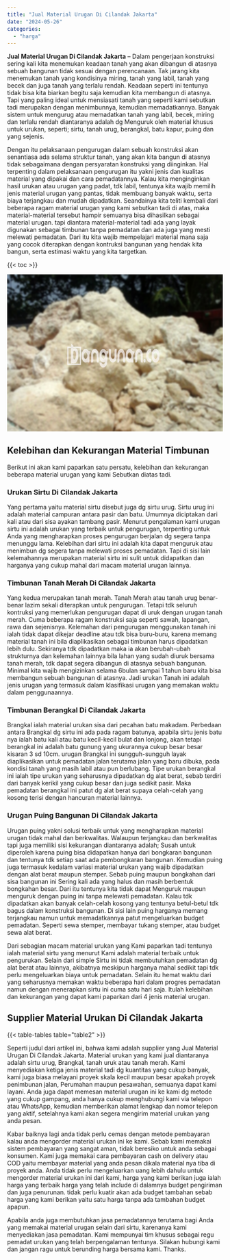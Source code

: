 ```yaml
---
title: "Jual Material Urugan Di Cilandak Jakarta"
date: "2024-05-26"
categories: 
  - "harga"
---
```


**Jual Material Urugan Di Cilandak Jakarta** – Dalam pengerjaan konstruksi sering kali kita menemukan keadaan tanah yang akan dibangun di atasnya sebuah bangunan tidak sesuai dengan perencanaan. Tak jarang kita menemukan tanah yang kondisinya miring, tanah yang labil, tanah yang becek dan juga tanah yang terlalu rendah. Keadaan seperti ini tentunya tidak bisa kita biarkan begitu saja kemudian kita membangun di atasnya. Tapi yang paling ideal untuk mensiasati tanah yang seperti kami sebutkan tadi merupakan dengan menimbunnya, kemudian memadatkannya. Banyak sistem untuk mengurug atau memadatkan tanah yang labil, becek, miring dan terlalu rendah diantaranya adalah dg Menguruk oleh material khusus untuk urukan, seperti; sirtu, tanah urug, berangkal, batu kapur, puing dan yang sejenis.

Dengan itu pelaksanaan pengurugan dalam sebuah konstruksi akan senantiasa ada selama struktur tanah, yang akan kita bangun di atasnya tidak sebagaimana dengan persyaratan konstruksi yang diinginkan. Hal terpenting dalam pelaksanaan pengurugan itu yakni jenis dan kualitas material yang dipakai dan cara pemadatannya. Kalau kita menginginkan hasil urukan atau urugan yang padat, tdk labil, tentunya kita wajib memilih jenis material urugan yang pantas, tidak membuang banyak waktu, serta biaya terjangkau dan mudah dipadatkan. Seandainya kita teliti kembali dari beberapa ragam material urugan yang kami sebutkan tadi di atas, maka material-material tersebut hampir semuanya bisa dihasilkan sebagai material urugan. tapi diantara material-material tadi ada yang layak digunakan sebagai timbunan tanpa pemadatan dan ada juga yang mesti melewati pemadatan. Dari itu kita wajib mempelajari material mana saja yang cocok diterapkan dengan kontruksi bangunan yang hendak kita bangun, serta estimasi waktu yang kita targetkan.

{{< toc >}}

![Jual Material Urugan Di Cilandak Jakarta](/images/jual-urugan-28.png)

## Kelebihan dan Kekurangan Material Timbunan

Berikut ini akan kami paparkan satu persatu, kelebihan dan kekurangan beberapa material urugan yang kami Sebutkan diatas tadi.

### Urukan Sirtu Di Cilandak Jakarta

Yang pertama yaitu material sirtu disebut juga dg sirtu urug. Sirtu urug ini adalah material campuran antara pasir dan batu. Umumnya diciptakan dari kali atau dari sisa ayakan tambang pasir. Menurut pengalaman kami urugan sirtu ini adalah urukan yang terbaik untuk pengurugan, terpenting untuk Anda yang mengharapkan proses pengurugan berjalan dg segera tanpa menunggu lama. Kelebihan dari sirtu ini adalah kita dapat menguruk atau menimbun dg segera tanpa melewati proses pemadatan. Tapi di sisi lain kelemahannya merupakan material sirtu ini sulit untuk didapatkan dan harganya yang cukup mahal dari macam material urugan lainnya.

### Timbunan Tanah Merah Di Cilandak Jakarta

Yang kedua merupakan tanah merah. Tanah Merah atau tanah urug benar-benar lazim sekali diterapkan untuk pengurugan. Tetapi tdk seluruh kontruksi yang memerlukan pengurugan dapat di uruk dengan urugan tanah merah. Cuma beberapa ragam konstruksi saja seperti sawah, lapangan, rawa dan sejenisnya. Kelemahan dari pengurugan menggunakan tanah ini ialah tidak dapat dikejar deadline atau tdk bisa buru-buru, karena memang material tanah ini bila diaplikasikan sebagai timbunan harus dipadatkan lebih dulu. Sekiranya tdk dipadatkan maka ia akan berubah-ubah strukturnya dan kelemahan lainnya bila lahan yang sudah diuruk bersama tanah merah, tdk dapat segera dibangun di atasnya sebuah bangunan. Minimal kita wajib mengizinkan selama 6bulan sampai 1 tahun baru kita bisa membangun sebuah bangunan di atasnya. Jadi urukan Tanah ini adalah jenis urugan yang termasuk dalam klasifikasi urugan yang memakan waktu dalam penggunaannya.

### Timbunan Berangkal Di Cilandak Jakarta

Brangkal ialah material urukan sisa dari pecahan batu makadam. Perbedaan antara Brangkal dg sirtu ini ada pada ragam batunya, apabila sirtu jenis batu nya ialah batu kali atau batu kecil-kecil bulat dan lonjong, akan tetapi berangkal ini adalah batu gunung yang ukurannya cukup besar besar kisaran 3 sd 10cm. urugan Brangkal ini sungguh-sungguh layak diaplikasikan untuk pemadatan jalan terutama jalan yang baru dibuka, pada kondisi tanah yang masih labil atau pun berlubang. Tipe urukan berangkal ini ialah tipe urukan yang seharusnya dipadatkan dg alat berat, sebab terdiri dari banyak kerikil yang cukup besar dan juga sedikit pasir. Maka pemadatan berangkal ini patut dg alat berat supaya celah-celah yang kosong terisi dengan hancuran material lainnya.

### Urugan Puing Bangunan Di Cilandak Jakarta

Urugan puing yakni solusi terbaik untuk yang mengharapkan material urugan tidak mahal dan berkwalitas. Walaupun terjangkau dan berkwalitas tapi juga memiliki sisi kekurangan diantaranya adalah; Susah untuk diperoleh karena puing bisa didapatkan hanya dari bongkaran bangunan dan tentunya tdk setiap saat ada pembongkaran bangunan. Kemudian puing juga termasuk kedalam variasi material urukan yang wajib dipadatkan dengan alat berat maupun stemper. Sebab puing maupun bongkahan dari sisa bangunan ini Sering kali ada yang halus dan masih berbentuk bongkahan besar. Dari itu tentunya kita tidak dapat Menguruk maupun menguruk dengan puing ini tanpa melewati pemadatan. Kalau tdk dipadatkan akan banyak celah-celah kosong yang tentunya betul-betul tdk bagus dalam konstruksi bangunan. Di sisi lain puing harganya memang terjangkau namun untuk memadatkannya patut mengeluarkan budget pemadatan. Seperti sewa stemper, membayar tukang stemper, atau budget sewa alat berat.

Dari sebagian macam material urukan yang Kami paparkan tadi tentunya ialah material sirtu yang menurut Kami adalah material terbaik untuk pengurukan. Selain dari simple Sirtu ini tidak membutuhkan pemadatan dg alat berat atau lainnya, akibatnya meskipun harganya mahal sedikit tapi tdk perlu mengeluarkan biaya untuk pemadatan. Selain itu hemat waktu dari yang seharusnya memakan waktu beberapa hari dalam progres pemadatan namun dengan menerapkan sirtu ini cuma satu hari saja. Itulah kelebihan dan kekurangan yang dapat kami paparkan dari 4 jenis material urugan.

## Supplier Material Urukan Di Cilandak Jakarta

{{< table-tables table="table2" >}}

Seperti judul dari artikel ini, bahwa kami adalah supplier yang Jual Material Urugan Di Cilandak Jakarta. Material urukan yang kami jual diantaranya adalah sirtu urug, Brangkal, tanah uruk atau tanah merah. Kami menyediakan ketiga jenis material tadi dg kuantitas yang cukup banyak, kami juga biasa melayani proyek skala kecil maupun besar apakah proyek penimbunan jalan, Perumahan maupun pesawahan, semuanya dapat kami layani. Anda juga dapat memesan material urugan ini ke kami dg metode yang cukup gampang, anda hanya cukup menghubungi kami via telepon atau WhatsApp, kemudian memberikan alamat lengkap dan nomor telepon yang aktif, setelahnya kami akan segera mengirim material urukan yang anda pesan.

Kabar baiknya lagi anda tidak perlu cemas dengan metode pembayaran kalau anda mengorder material urukan ini ke kami. Sebab kami memakai sistem pembayaran yang sangat aman, tidak beresiko untuk anda sebagai konsumen. Kami juga memakai cara pembayaran cash on delivery atau COD yaitu membayar material yang anda pesan dikala material nya tiba di proyek anda. Anda tidak perlu mengeluarkan uang lebih dahulu untuk mengorder material urukan ini dari kami, harga yang kami berikan juga ialah harga yang terbaik harga yang telah include di dalamnya budget pengiriman dan juga penurunan. tidak perlu kuatir akan ada budget tambahan sebab harga yang kami berikan yaitu satu harga tanpa ada tambahan budget apapun.

Apabila anda juga membutuhkan jasa pemadatannya terutama bagi Anda yang memakai material urugan selain dari sirtu, karenanya kami menyediakan jasa pemadatan. Kami mempunyai tim khusus sebagai regu pemadat urukan yang telah berpengalaman tentunya. Silakan hubungi kami dan jangan ragu untuk berunding harga bersama kami. Thanks.

